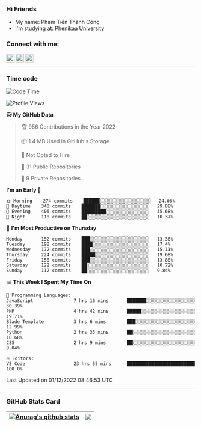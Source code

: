 ### Hi Friends

- My name: Phạm Tiến Thành Công
- I'm studying at: [Phenikaa University]


### Connect with me:
[<img align="left" alt="PhamTienThanhCong | Facebook" width="22px" src="https://upload.wikimedia.org/wikipedia/commons/thumb/1/16/Facebook-icon-1.png/640px-Facebook-icon-1.png" />][facebook]
[<img align="left" alt="PhamTienThanhCong | Zalo" width="22px" src="https://www.anphatpc.com.vn/template/anphat_2020v2/images/icon-zalo.jpg" />][zalo]
[<img align="left" alt="PhamTienThanhCong | LinkedIn" width="22px" src="https://cdn3.iconfinder.com/data/icons/inficons/512/linkedin.png" />][linkedin]

<br />

---

### Time code

<!--START_SECTION:waka-->
![Code Time](http://img.shields.io/badge/Code%20Time-776%20hrs%2026%20mins-blue)

![Profile Views](http://img.shields.io/badge/Profile%20Views-15-blue)

**🐱 My GitHub Data** 

> 🏆 956 Contributions in the Year 2022
 > 
> 📦 1.4 MB Used in GitHub's Storage 
 > 
> 🚫 Not Opted to Hire
 > 
> 📜 31 Public Repositories 
 > 
> 🔑 9 Private Repositories  
 > 
**I'm an Early 🐤** 

```text
🌞 Morning    274 commits    ██████░░░░░░░░░░░░░░░░░░░   24.08% 
🌆 Daytime    340 commits    ███████░░░░░░░░░░░░░░░░░░   29.88% 
🌃 Evening    406 commits    █████████░░░░░░░░░░░░░░░░   35.68% 
🌙 Night      118 commits    ██░░░░░░░░░░░░░░░░░░░░░░░   10.37%

```
📅 **I'm Most Productive on Thursday** 

```text
Monday       152 commits    ███░░░░░░░░░░░░░░░░░░░░░░   13.36% 
Tuesday      198 commits    ████░░░░░░░░░░░░░░░░░░░░░   17.4% 
Wednesday    172 commits    ███░░░░░░░░░░░░░░░░░░░░░░   15.11% 
Thursday     224 commits    █████░░░░░░░░░░░░░░░░░░░░   19.68% 
Friday       158 commits    ███░░░░░░░░░░░░░░░░░░░░░░   13.88% 
Saturday     122 commits    ██░░░░░░░░░░░░░░░░░░░░░░░   10.72% 
Sunday       112 commits    ██░░░░░░░░░░░░░░░░░░░░░░░   9.84%

```


📊 **This Week I Spent My Time On** 

```text
💬 Programming Languages: 
JavaScript               7 hrs 16 mins       ███████░░░░░░░░░░░░░░░░░░   30.39% 
PHP                      4 hrs 42 mins       █████░░░░░░░░░░░░░░░░░░░░   19.71% 
Blade Template           3 hrs 6 mins        ███░░░░░░░░░░░░░░░░░░░░░░   12.99% 
Python                   2 hrs 33 mins       ██░░░░░░░░░░░░░░░░░░░░░░░   10.68% 
CSS                      2 hrs 9 mins        ██░░░░░░░░░░░░░░░░░░░░░░░   9.04%

🔥 Editors: 
VS Code                  23 hrs 55 mins      █████████████████████████   100.0%

```


 Last Updated on 01/12/2022 08:46:53 UTC
<!--END_SECTION:waka-->

---

### GitHub Stats Card

| <a href="https://github.com/phamtienthanhcong"><img align="center" src="https://github-readme-stats.vercel.app/api?username=PhamTienThanhCong&show_icons=true&include_all_commits=true&theme=buefy&hide_border=true&theme=ocean_dark" alt="Anurag's github stats" /></a> | <a href="https://github.com/phamtienthanhcong"><img align="center" src="https://github-readme-stats.vercel.app/api/top-langs/?username=PhamTienThanhCong&layout=compact&theme=buefy&hide_border=true&theme=ocean_dark" /></a> |
| ------------- | ------------- |

[Phenikaa University]: https://phenikaa-uni.edu.vn/vi
[facebook]: https://www.facebook.com/phamtienthanhcong
[linkedin]: https://linkedin.com/in/phamtienthanhcong
[zalo]: https://zalo.me/0396396332
[tiktok]: https://www.tiktok.com/@phamtienthanhcong
[web]: https://github.com/PhamTienThanhCong/web_dev
[min project]: https://github.com/PhamTienThanhCong/Project-Of-Web
[c and cpp]: https://github.com/PhamTienThanhCong/Code_C_and_Cpro
[python]: https://github.com/PhamTienThanhCong/Python_beginer
